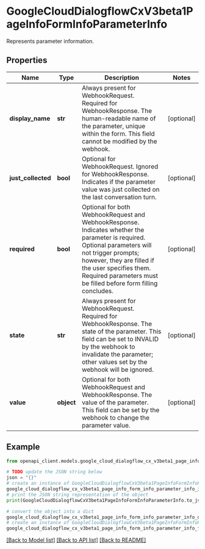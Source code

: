 # GoogleCloudDialogflowCxV3beta1PageInfoFormInfoParameterInfo

Represents parameter information.

## Properties

Name | Type | Description | Notes
------------ | ------------- | ------------- | -------------
**display_name** | **str** | Always present for WebhookRequest. Required for WebhookResponse. The human-readable name of the parameter, unique within the form. This field cannot be modified by the webhook. | [optional] 
**just_collected** | **bool** | Optional for WebhookRequest. Ignored for WebhookResponse. Indicates if the parameter value was just collected on the last conversation turn. | [optional] 
**required** | **bool** | Optional for both WebhookRequest and WebhookResponse. Indicates whether the parameter is required. Optional parameters will not trigger prompts; however, they are filled if the user specifies them. Required parameters must be filled before form filling concludes. | [optional] 
**state** | **str** | Always present for WebhookRequest. Required for WebhookResponse. The state of the parameter. This field can be set to INVALID by the webhook to invalidate the parameter; other values set by the webhook will be ignored. | [optional] 
**value** | **object** | Optional for both WebhookRequest and WebhookResponse. The value of the parameter. This field can be set by the webhook to change the parameter value. | [optional] 

## Example

```python
from openapi_client.models.google_cloud_dialogflow_cx_v3beta1_page_info_form_info_parameter_info import GoogleCloudDialogflowCxV3beta1PageInfoFormInfoParameterInfo

# TODO update the JSON string below
json = "{}"
# create an instance of GoogleCloudDialogflowCxV3beta1PageInfoFormInfoParameterInfo from a JSON string
google_cloud_dialogflow_cx_v3beta1_page_info_form_info_parameter_info_instance = GoogleCloudDialogflowCxV3beta1PageInfoFormInfoParameterInfo.from_json(json)
# print the JSON string representation of the object
print(GoogleCloudDialogflowCxV3beta1PageInfoFormInfoParameterInfo.to_json())

# convert the object into a dict
google_cloud_dialogflow_cx_v3beta1_page_info_form_info_parameter_info_dict = google_cloud_dialogflow_cx_v3beta1_page_info_form_info_parameter_info_instance.to_dict()
# create an instance of GoogleCloudDialogflowCxV3beta1PageInfoFormInfoParameterInfo from a dict
google_cloud_dialogflow_cx_v3beta1_page_info_form_info_parameter_info_from_dict = GoogleCloudDialogflowCxV3beta1PageInfoFormInfoParameterInfo.from_dict(google_cloud_dialogflow_cx_v3beta1_page_info_form_info_parameter_info_dict)
```
[[Back to Model list]](../README.md#documentation-for-models) [[Back to API list]](../README.md#documentation-for-api-endpoints) [[Back to README]](../README.md)


